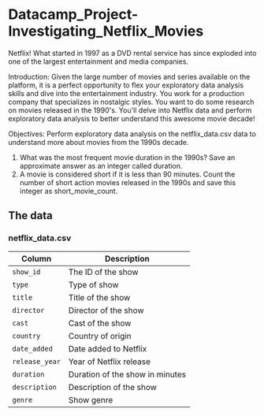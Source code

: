 # Datacamp_Project-Investigating_Netflix_Movies
Netflix! What started in 1997 as a DVD rental service has since exploded into one of the largest entertainment and media companies.

Introduction:
Given the large number of movies and series available on the platform, it is a perfect opportunity to flex your exploratory data analysis skills and dive into the entertainment industry.
You work for a production company that specializes in nostalgic styles. You want to do some research on movies released in the 1990's. You'll delve into Netflix data and perform exploratory data analysis to better understand this awesome movie decade!

Objectives:
Perform exploratory data analysis on the netflix_data.csv data to understand more about movies from the 1990s decade.
1. What was the most frequent movie duration in the 1990s? Save an approximate answer as an integer called duration.
2. A movie is considered short if it is less than 90 minutes. Count the number of short action movies released in the 1990s and save this integer as short_movie_count.

## The data
### **netflix_data.csv**
| Column | Description |
|--------|-------------|
| `show_id` | The ID of the show |
| `type` | Type of show |
| `title` | Title of the show |
| `director` | Director of the show |
| `cast` | Cast of the show |
| `country` | Country of origin |
| `date_added` | Date added to Netflix |
| `release_year` | Year of Netflix release |
| `duration` | Duration of the show in minutes |
| `description` | Description of the show |
| `genre` | Show genre |
